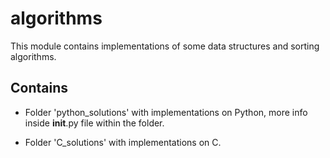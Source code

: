 # algorithms

This module contains implementations of some data structures
and sorting algorithms.

Contains
--------
- Folder 'python_solutions' with implementations on Python,
more info inside __init__.py file within the folder.

- Folder 'C_solutions' with implementations on C.
